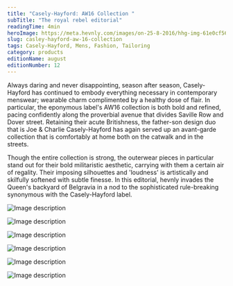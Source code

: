 ```yaml
---
title: "Casely-Hayford: AW16 Collection "
subTitle: "The royal rebel editorial"
readingTime: 4min
heroImage: https://meta.hevnly.com/images/on-25-8-2016/hhg-img-61e0cf56-2ba4-4ad1-9293-952b7e600d3c.png
slug: casley-hayford-aw-16-collection
tags: Casely-Hayford, Mens, Fashion, Tailoring  
category: products
editionName: august
editionNumber: 12
---
```

Always daring and never disappointing, season after season, Casely-Hayford has continued to embody everything necessary in contemporary menswear; wearable charm complimented by a healthy dose of flair. In particular, the eponymous label's AW16 collection is both bold and refined, pacing confidently along the proverbial avenue that divides Saville Row and Dover street. Retaining their acute Britishness, the father-son design duo that is Joe & Charlie Casely-Hayford has again served up an avant-garde collection that is comfortably at home both on the catwalk and in the streets.

Though the entire collection is strong, the outerwear pieces in particular stand out for their bold militaristic aesthetic, carrying with them a certain air of regality. Their imposing silhouettes and 'loudness' is artistically and skilfully softened with subtle finesse. In this editorial, hevnly invades the Queen's backyard of Belgravia in a nod to the sophisticated rule-breaking synonymous with the Casely-Hayford label.


![Image description](https://meta.hevnly.com/images/on-25-8-2016/hhg-img-8810928e-3f35-4249-a16b-027615a48bd6.png)


![Image description](https://meta.hevnly.com/images/on-26-8-2016/hhg-img-b66f3f56-8610-440b-bb5b-1379f416bd4e.png)




![Image description](https://meta.hevnly.com/images/on-26-8-2016/hhg-img-3dde6bee-a93c-4c10-b6a4-594cba70cc70.png)



![Image description](https://meta.hevnly.com/images/on-25-8-2016/hhg-img-89b3be8b-bf9a-4eff-8657-72e8d4771a31.png)





![Image description](https://meta.hevnly.com/images/on-26-8-2016/hhg-img-724e0d68-2df4-464b-a550-40e9856861cd.png)





![Image description](https://meta.hevnly.com/images/on-26-8-2016/hhg-img-7ada6588-34c2-4e74-8d9f-c9531d29e606.png)
